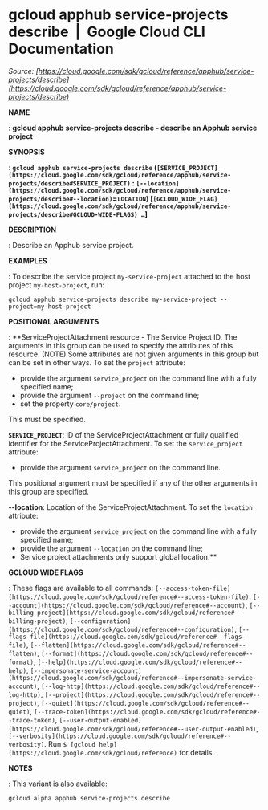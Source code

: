 # gcloud apphub service-projects describe  |  Google Cloud CLI Documentation

*Source: [https://cloud.google.com/sdk/gcloud/reference/apphub/service-projects/describe](https://cloud.google.com/sdk/gcloud/reference/apphub/service-projects/describe)*

**NAME**

: **gcloud apphub service-projects describe - describe an Apphub service project**

**SYNOPSIS**

: **`gcloud apphub service-projects describe` (`[SERVICE_PROJECT](https://cloud.google.com/sdk/gcloud/reference/apphub/service-projects/describe#SERVICE_PROJECT)` : `[--location](https://cloud.google.com/sdk/gcloud/reference/apphub/service-projects/describe#--location)`=`LOCATION`) [`[GCLOUD_WIDE_FLAG](https://cloud.google.com/sdk/gcloud/reference/apphub/service-projects/describe#GCLOUD-WIDE-FLAGS) …`]**

**DESCRIPTION**

: Describe an Apphub service project.

**EXAMPLES**

: To describe the service project `my-service-project` attached to the
host project `my-host-project`, run:

```
gcloud apphub service-projects describe my-service-project --project=my-host-project
```

**POSITIONAL ARGUMENTS**

: **ServiceProjectAttachment resource - The Service Project ID. The arguments in
this group can be used to specify the attributes of this resource. (NOTE) Some
attributes are not given arguments in this group but can be set in other ways.
To set the `project` attribute:

- provide the argument `service_project` on the command line with a
fully specified name;
- provide the argument `--project` on the command line;
- set the property `core/project`.

This must be specified.

**`SERVICE_PROJECT`**:
ID of the ServiceProjectAttachment or fully qualified identifier for the
ServiceProjectAttachment.
To set the `service_project` attribute:

- provide the argument `service_project` on the command line.

This positional argument must be specified if any of the other arguments in this
group are specified.

**--location**:
Location of the ServiceProjectAttachment.
To set the `location` attribute:

- provide the argument `service_project` on the command line with a
fully specified name;
- provide the argument `--location` on the command line;
- Service project attachments only support global location.**

**GCLOUD WIDE FLAGS**

: These flags are available to all commands: `[--access-token-file](https://cloud.google.com/sdk/gcloud/reference#--access-token-file)`,
`[--account](https://cloud.google.com/sdk/gcloud/reference#--account)`, `[--billing-project](https://cloud.google.com/sdk/gcloud/reference#--billing-project)`,
`[--configuration](https://cloud.google.com/sdk/gcloud/reference#--configuration)`,
`[--flags-file](https://cloud.google.com/sdk/gcloud/reference#--flags-file)`,
`[--flatten](https://cloud.google.com/sdk/gcloud/reference#--flatten)`, `[--format](https://cloud.google.com/sdk/gcloud/reference#--format)`, `[--help](https://cloud.google.com/sdk/gcloud/reference#--help)`, `[--impersonate-service-account](https://cloud.google.com/sdk/gcloud/reference#--impersonate-service-account)`,
`[--log-http](https://cloud.google.com/sdk/gcloud/reference#--log-http)`,
`[--project](https://cloud.google.com/sdk/gcloud/reference#--project)`, `[--quiet](https://cloud.google.com/sdk/gcloud/reference#--quiet)`, `[--trace-token](https://cloud.google.com/sdk/gcloud/reference#--trace-token)`, `[--user-output-enabled](https://cloud.google.com/sdk/gcloud/reference#--user-output-enabled)`,
`[--verbosity](https://cloud.google.com/sdk/gcloud/reference#--verbosity)`.
Run `$ [gcloud help](https://cloud.google.com/sdk/gcloud/reference)` for details.

**NOTES**

: This variant is also available:

```
gcloud alpha apphub service-projects describe
```